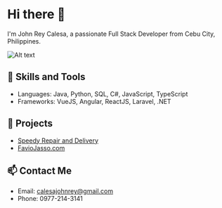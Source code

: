 # Hi there 👋
I'm John Rey Calesa, a passionate Full Stack Developer from Cebu City, Philippines.

![Alt text](URL "Title")

## 🚀 Skills and Tools
- Languages: Java, Python, SQL, C#, JavaScript, TypeScript
- Frameworks: VueJS, Angular, ReactJS, Laravel, .NET

## 🌟 Projects
- [Speedy Repair and Delivery](https://github.com/yourproject)
- [FavioJasso.com](https://github.com/yourproject)

## 📫 Contact Me
- Email: calesajohnrey@gmail.com
- Phone: 0977-214-3141


